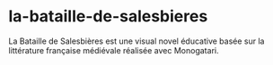 # la-bataille-de-salesbieres
La Bataille de Salesbières est une visual novel éducative basée sur la littérature française médiévale réalisée avec Monogatari.
